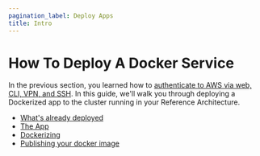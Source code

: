```yaml
---
pagination_label: Deploy Apps
title: Intro
---
```


# How To Deploy A Docker Service

In the previous section, you learned how to [authenticate to AWS via web, CLI, VPN, and SSH](../02-authenticate/01-intro.md). In
this guide, we'll walk you through deploying a Dockerized app to the cluster running in your Reference
Architecture.

- [What's already deployed](02-what-is-already-deployed.md)
- [The App](03-the-app.md)
- [Dockerizing](04-dockerizing.md)
- [Publishing your docker image](05-publish-docker-image.md)


<!-- ##DOCS-SOURCER-START
{
  "sourcePlugin": "local-copier",
  "hash": "aa44de3dbcbfce8dd6c85a400d5b48c4"
}
##DOCS-SOURCER-END -->
